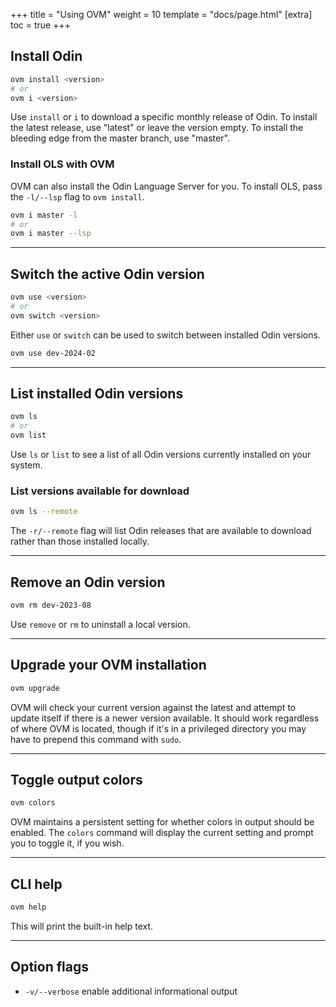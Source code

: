 +++
title = "Using OVM"
weight = 10
template = "docs/page.html"
[extra]
toc = true
+++

## Install Odin

```sh
ovm install <version>
# or
ovm i <version>
```

Use `install` or `i` to download a specific monthly release of Odin. To install the latest release, use "latest" or leave the version empty. To install the bleeding edge from the master branch, use "master".

### Install OLS with OVM

OVM can also install the Odin Language Server for you. To install OLS, pass the `-l/--lsp` flag to `ovm install`.

```sh
ovm i master -l
# or
ovm i master --lsp
```

---

## Switch the active Odin version

```sh
ovm use <version>
# or
ovm switch <version>
```

Either `use` or `switch` can be used to switch between installed Odin versions.

```sh
ovm use dev-2024-02
```

---

## List installed Odin versions

```sh
ovm ls
# or
ovm list
```

Use `ls` or `list` to see a list of all Odin versions currently installed on your system.

### List versions available for download

```sh
ovm ls --remote
```

The `-r/--remote` flag will list Odin releases that are available to download rather than those installed locally.

---

## Remove an Odin version

```sh
ovm rm dev-2023-08
```

Use `remove` or `rm` to uninstall a local version.

---

## Upgrade your OVM installation

```sh
ovm upgrade
```

OVM will check your current version against the latest and attempt to update itself if there is a newer version available. It should work regardless of where OVM is located, though if it's in a privileged directory you may have to prepend this command with `sudo`.

---

## Toggle output colors

```sh
ovm colors
```

OVM maintains a persistent setting for whether colors in output should be enabled. The `colors` command will display the current setting and prompt you to toggle it, if you wish.

---

## CLI help

```sh
ovm help
```

This will print the built-in help text.

---

## Option flags

* `-v/--verbose` enable additional informational output
